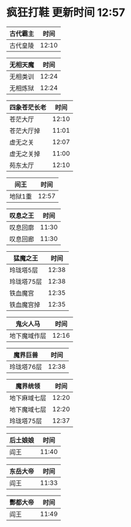 # 疯狂打鞋 更新时间 12:57

| 古代霸主   | 时间    |
|--------|-------|
| 古代皇陵 | 12:10 |

| 无相天魔   | 时间    |
|--------|-------|
| 无相类训 | 12:24 |
| 无相炼狱 | 12:24 |

| 四象苍茫长老   | 时间    |
|--------|-------|
| 苍茫大厅 | 12:10 |
| 苍茫大厅掉 | 11:01 |
| 虚无之关 | 12:07 |
| 虚无之关掉 | 11:00 |
| 苑东太厅 | 12:10 |

| 间王   | 时间    |
|--------|-------|
| 地狱1重 | 12:57 |

| 叹息之王   | 时间    |
|--------|-------|
| 叹息回廓 | 11:30 |
| 叹息回廊 | 11:30 |

| 猛魔之王   | 时间    |
|--------|-------|
| 玲珑塔5层 | 12:38 |
| 玲珑塔75层 | 12:38 |
| 铁血魔宫 | 12:35 |
| 铁血魔宫掉 | 12:35 |

| 鬼火人马   | 时间    |
|--------|-------|
| 地下魔域作层 | 12:16 |

| 魔界巨兽   | 时间    |
|--------|-------|
| 玲珑塔76层 | 12:38 |

| 魔界统领   | 时间    |
|--------|-------|
| 地下麻域七层 | 12:20 |
| 地下魔域七层 | 12:20 |
| 玲珑塔75层 | 12:37 |

| 后土娘娘   | 时间    |
|--------|-------|
| 阎王 | 11:40 |

| 东岳大帝   | 时间    |
|--------|-------|
| 阎王 | 11:33 |

| 酆都大帝   | 时间    |
|--------|-------|
| 阎王 | 11:49 |